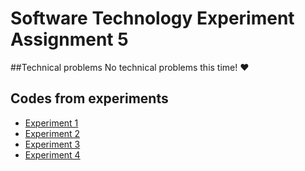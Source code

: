 # Software Technology Experiment Assignment 5
##Technical problems
No technical problems this time! :heart:
## Codes from experiments
* [Experiment 1](https://github.com/MartinKydland/dat250/tree/master/expa5/expa5-spring-exp1/demo)
* [Experiment 2](https://github.com/MartinKydland/dat250/tree/master/expa5/expa5-spring-exp2/gs-spring-boot-master/initial)
* [Experiment 3](https://github.com/MartinKydland/dat250/tree/master/expa5/expa5-spring-exp3/gs-rest-service-master/initial)
* [Experiment 4](https://github.com/MartinKydland/dat250/tree/master/expa5/expa5-spring-exp4/gs-accessing-data-jpa-master/initial)
